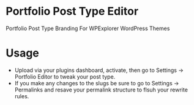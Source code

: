 # Portfolio Post Type Editor
Portfolio Post Type Branding For WPExplorer WordPress Themes

# Usage
* Upload via your plugins dashboard, activate, then go to Settings -> Portfolio Editor to tweak your post type.
* If you make any changes to the slugs be sure to go to Settings -> Permalinks and resave your permalink structure to flsuh your rewrite rules.
